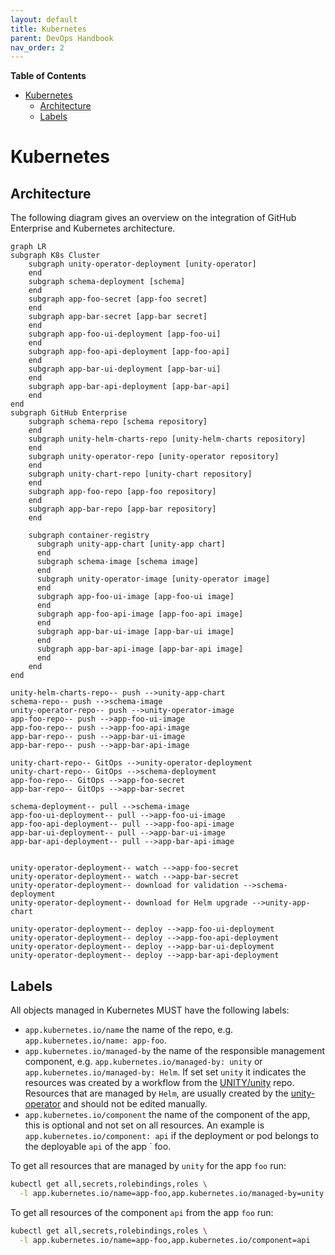 ```yaml
---
layout: default
title: Kubernetes
parent: DevOps Handbook
nav_order: 2
---
```


**Table of Contents**

<!-- START doctoc generated TOC please keep comment here to allow auto update -->
<!-- DON'T EDIT THIS SECTION, INSTEAD RE-RUN doctoc TO UPDATE -->

- [Kubernetes](#kubernetes)
  - [Architecture](#architecture)
  - [Labels](#labels)

<!-- END doctoc generated TOC please keep comment here to allow auto update -->

# Kubernetes

## Architecture

The following diagram gives an overview on the integration of GitHub Enterprise and Kubernetes architecture.

```mermaid
graph LR
subgraph K8s Cluster
    subgraph unity-operator-deployment [unity-operator]
    end
    subgraph schema-deployment [schema]
    end
    subgraph app-foo-secret [app-foo secret]
    end
    subgraph app-bar-secret [app-bar secret]
    end
    subgraph app-foo-ui-deployment [app-foo-ui]
    end
    subgraph app-foo-api-deployment [app-foo-api]
    end
    subgraph app-bar-ui-deployment [app-bar-ui]
    end
    subgraph app-bar-api-deployment [app-bar-api]
    end
end
subgraph GitHub Enterprise
    subgraph schema-repo [schema repository]
    end
    subgraph unity-helm-charts-repo [unity-helm-charts repository]
    end
    subgraph unity-operator-repo [unity-operator repository]
    end
    subgraph unity-chart-repo [unity-chart repository]
    end
    subgraph app-foo-repo [app-foo repository]
    end
    subgraph app-bar-repo [app-bar repository]
    end

    subgraph container-registry
      subgraph unity-app-chart [unity-app chart]
      end
      subgraph schema-image [schema image]
      end
      subgraph unity-operator-image [unity-operator image]
      end
      subgraph app-foo-ui-image [app-foo-ui image]
      end
      subgraph app-foo-api-image [app-foo-api image]
      end
      subgraph app-bar-ui-image [app-bar-ui image]
      end
      subgraph app-bar-api-image [app-bar-api image]
      end
    end
end

unity-helm-charts-repo-- push -->unity-app-chart
schema-repo-- push -->schema-image
unity-operator-repo-- push -->unity-operator-image
app-foo-repo-- push -->app-foo-ui-image
app-foo-repo-- push -->app-foo-api-image
app-bar-repo-- push -->app-bar-ui-image
app-bar-repo-- push -->app-bar-api-image

unity-chart-repo-- GitOps -->unity-operator-deployment
unity-chart-repo-- GitOps -->schema-deployment
app-foo-repo-- GitOps -->app-foo-secret
app-bar-repo-- GitOps -->app-bar-secret

schema-deployment-- pull -->schema-image
app-foo-ui-deployment-- pull -->app-foo-ui-image
app-foo-api-deployment-- pull -->app-foo-api-image
app-bar-ui-deployment-- pull -->app-bar-ui-image
app-bar-api-deployment-- pull -->app-bar-api-image


unity-operator-deployment-- watch -->app-foo-secret
unity-operator-deployment-- watch -->app-bar-secret
unity-operator-deployment-- download for validation -->schema-deployment
unity-operator-deployment-- download for Helm upgrade -->unity-app-chart

unity-operator-deployment-- deploy -->app-foo-ui-deployment
unity-operator-deployment-- deploy -->app-foo-api-deployment
unity-operator-deployment-- deploy -->app-bar-ui-deployment
unity-operator-deployment-- deploy -->app-bar-api-deployment
```

## Labels

All objects managed in Kubernetes MUST have the following labels:

* `app.kubernetes.io/name` the name of the repo, e.g. `app.kubernetes.io/name: app-foo`.
* `app.kubernetes.io/managed-by` the name of the responsible management component,
  e.g. `app.kubernetes.io/managed-by: unity` or `app.kubernetes.io/managed-by: Helm`.
  If set set `unity` it indicates the resources was created by a workflow from
  the [UNITY/unity](https://atc-github.azure.cloud.bmw/UNITY/unity) repo.
  Resources that are managed by `Helm`, are usually created by
  the [unity-operator](https://atc-github.azure.cloud.bmw/UNITY/unity-operator) and should not be edited manually.
* `app.kubernetes.io/component` the name of the component of the app, this is optional and not set on all resources.
  An example is `app.kubernetes.io/component: api` if the deployment or pod belongs to the deployable `api` of the app `
  foo.

To get all resources that are managed by `unity` for the app `foo` run:

```bash
kubectl get all,secrets,rolebindings,roles \
  -l app.kubernetes.io/name=app-foo,app.kubernetes.io/managed-by=unity
```

To get all resources of the component `api` from the app `foo` run:

```bash
kubectl get all,secrets,rolebindings,roles \
  -l app.kubernetes.io/name=app-foo,app.kubernetes.io/component=api
```


